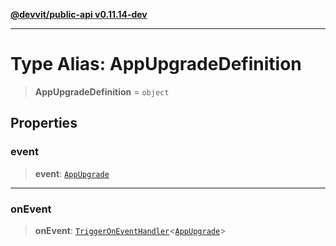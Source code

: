 [**@devvit/public-api v0.11.14-dev**](../README.md)

---

# Type Alias: AppUpgradeDefinition

> **AppUpgradeDefinition** = `object`

## Properties

<a id="event"></a>

### event

> **event**: [`AppUpgrade`](AppUpgrade.md)

---

<a id="onevent"></a>

### onEvent

> **onEvent**: [`TriggerOnEventHandler`](TriggerOnEventHandler.md)\<[`AppUpgrade`](../@devvit/namespaces/EventTypes/interfaces/AppUpgrade.md)\>
